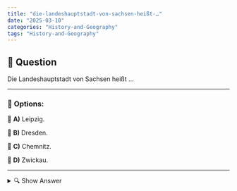 ```yaml
---
title: "die-landeshauptstadt-von-sachsen-heißt-…"
date: "2025-03-10"
categories: "History-and-Geography"
tags: "History-and-Geography"
---
```


## 📌 **Question**

Die Landeshauptstadt von Sachsen heißt …



---

### 📝 **Options:**

🔘 **A)** Leipzig.

🔘 **B)** Dresden.

🔘 **C)** Chemnitz.

🔘 **D)** Zwickau.

---

<details>
  <summary>🔍 Show Answer</summary>

  <p>
💡  <b>Correct Answer:</b>  b
  </p>
  <p>
    📖<b>Explanation:</b>
    Sachsen ist ein Bundesland im Osten Deutschlands mit mehreren wichtigen Städten. Zu den größten und bekanntesten Städten gehören Leipzig, Dresden, Chemnitz und Zwickau. Jede dieser Städte hat ihre eigene Geschichte und kulturelle Bedeutung. Die Landeshauptstadt ist das administrative und politische Zentrum des Bundeslandes. Um die Frage zu beantworten, welche dieser Städte die Hauptstadt von Sachsen ist, sollte man die aktuellen Verwaltungsstrukturen und historischen Entwicklungen des Bundeslandes berücksichtigen.
  </p>
</details>
